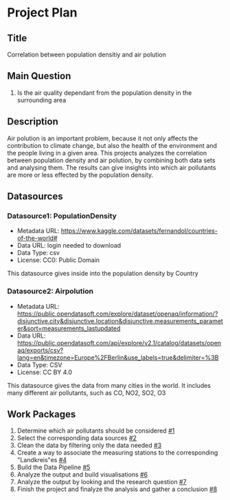 # Project Plan

## Title
<!-- Give your project a short title. -->
Correlation between population densitiy and air polution

## Main Question

<!-- Think about one main question you want to answer based on the data. -->
1. Is the air quality dependant from the population density in the surrounding area

## Description

<!-- Describe your data science project in max. 200 words. Consider writing about why and how you attempt it. -->
Air polution is an important problem, because it not only affects the contribution to climate change, but also the health of the environment and the people living in a given area.
This projects analyzes the correlation between population density and air polution, by combining both data sets and analysing them. The results can give insights into which air pollutants are more or less effected by the population density.

## Datasources

<!-- Describe each datasources you plan to use in a section. Use the prefic "DatasourceX" where X is the id of the datasource. -->

### Datasource1: PopulationDensity
* Metadata URL: https://www.kaggle.com/datasets/fernandol/countries-of-the-world#
* Data URL: login needed to download
* Data Type: csv
* License: CC0: Public Domain

This datasource gives inside into the population density by Country


### Datasource2: Airpolution
* Metadata URL: https://public.opendatasoft.com/explore/dataset/openaq/information/?disjunctive.city&disjunctive.location&disjunctive.measurements_parameter&sort=measurements_lastupdated
* Data URL: https://public.opendatasoft.com/api/explore/v2.1/catalog/datasets/openaq/exports/csv?lang=en&timezone=Europe%2FBerlin&use_labels=true&delimiter=%3B
* Data Type: CSV
* License: CC BY 4.0

This datasource gives the data from many cities in the world. It includes many different air pollutants, such as CO, NO2, SO2, O3
## Work Packages

<!-- List of work packages ordered sequentially, each pointing to an issue with more details. -->

1. Determine which air pollutants should be considered [#1][i1]
2. Select the corresponding data sources [#2][i2]
3. Clean the data by filtering only the data needed [#3][i3]
4. Create a way to associate the measuring stations to the corresponding "Landkreis"es [#4][i4]
5. Build the Data Pipeline [#5][i5]
6. Analyze the output and build visualisations [#6][i6]
7. Analyze the output by looking and the research question [#7][i7]
8. Finish the project and finalyze the analysis and gather a conclusion [#8][i8]

[i1]: https://github.com/tobischmd/MADE-SS24-es99yrak/issues/1 
[i2]: https://github.com/tobischmd/MADE-SS24-es99yrak/issues/2
[i3]: https://github.com/tobischmd/MADE-SS24-es99yrak/issues/3
[i4]: https://github.com/tobischmd/MADE-SS24-es99yrak/issues/4
[i5]: https://github.com/tobischmd/MADE-SS24-es99yrak/issues/5
[i6]: https://github.com/tobischmd/MADE-SS24-es99yrak/issues/6
[i7]: https://github.com/tobischmd/MADE-SS24-es99yrak/issues/7
[i8]: https://github.com/tobischmd/MADE-SS24-es99yrak/issues/8
